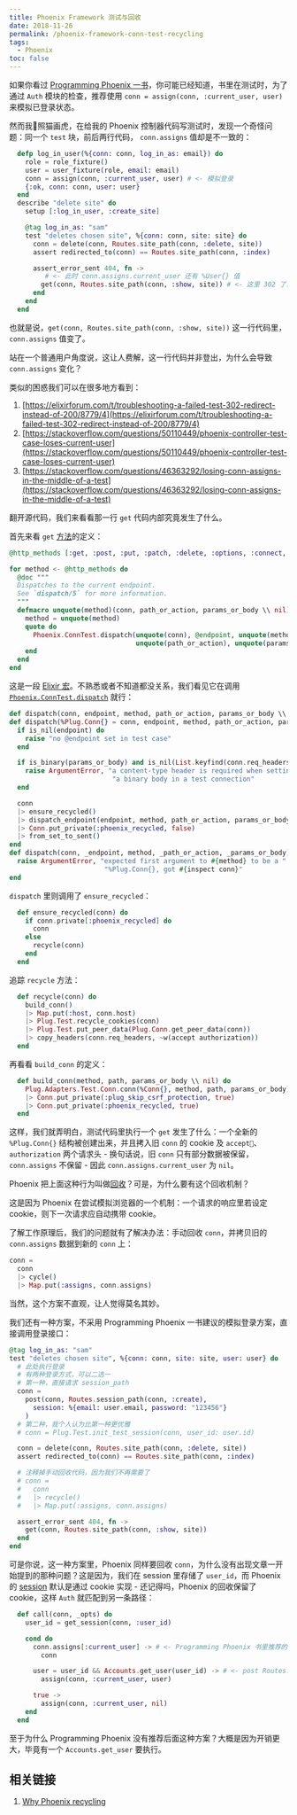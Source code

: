 ```yaml
---
title: Phoenix Framework 测试与回收
date: 2018-11-26
permalink: /phoenix-framework-conn-test-recycling
tags:
  - Phoenix
toc: false
---
```


如果你看过 [Programming Phoenix 一书](https://pragprog.com/book/phoenix14/programming-phoenix-1-4)，你可能已经知道，书里在测试时，为了通过 `Auth` 模块的检查，推荐使用 `conn = assign(conn, :current_user, user)` 来模拟已登录状态。

然而我照猫画虎，在给我的 Phoenix 控制器代码写测试时，发现一个奇怪问题：同一个 `test` 块，前后两行代码， `conn.assigns` 值却是不一致的：

```elixir
  defp log_in_user(%{conn: conn, log_in_as: email}) do
    role = role_fixture()
    user = user_fixture(role, email: email)
    conn = assign(conn, :current_user, user) # <- 模拟登录
    {:ok, conn: conn, user: user}
  end
  describe "delete site" do
    setup [:log_in_user, :create_site]

    @tag log_in_as: "sam"
    test "deletes chosen site", %{conn: conn, site: site} do
      conn = delete(conn, Routes.site_path(conn, :delete, site))
      assert redirected_to(conn) == Routes.site_path(conn, :index)

      assert_error_sent 404, fn ->
         # <- 此时 conn.assigns.current_user 还有 %User{} 值
        get(conn, Routes.site_path(conn, :show, site)) # <- 这里 302 了，而不是预期的 404，经检查发现 current_user 值丢失
      end
    end
  end
```
也就是说，`get(conn, Routes.site_path(conn, :show, site))` 这一行代码里，`conn.assigns` 值变了。

站在一个普通用户角度说，这让人费解，这一行代码并非登出，为什么会导致 `conn.assigns` 变化？

类似的困惑我们可以在很多地方看到：

1. [https://elixirforum.com/t/troubleshooting-a-failed-test-302-redirect-instead-of-200/8779/4](https://elixirforum.com/t/troubleshooting-a-failed-test-302-redirect-instead-of-200/8779/4)
2. [https://stackoverflow.com/questions/50110449/phoenix-controller-test-case-loses-current-user](https://stackoverflow.com/questions/50110449/phoenix-controller-test-case-loses-current-user)
3. [https://stackoverflow.com/questions/46363292/losing-conn-assigns-in-the-middle-of-a-test](https://stackoverflow.com/questions/46363292/losing-conn-assigns-in-the-middle-of-a-test)

翻开源代码，我们来看看那一行 `get` 代码内部究竟发生了什么。

首先来看 `get` [方法](https://github.com/phoenixframework/phoenix/blob/f6e541a002dd732b3b679d569a6d38d00926b127/lib/phoenix/test/conn_test.ex#L167)的定义：

```elixir
@http_methods [:get, :post, :put, :patch, :delete, :options, :connect, :trace, :head]

for method <- @http_methods do
  @doc """
  Dispatches to the current endpoint.
  See `dispatch/5` for more information.
  """
  defmacro unquote(method)(conn, path_or_action, params_or_body \\ nil) do
    method = unquote(method)
    quote do
      Phoenix.ConnTest.dispatch(unquote(conn), @endpoint, unquote(method),
                                unquote(path_or_action), unquote(params_or_body))
    end
  end
end
```
这是一段 [Elixir 宏](https://elixir-lang.org/getting-started/meta/macros.html)。不熟悉或者不知道都没关系，我们看见它在调用 [`Phoenix.ConnTest.dispatch`](https://github.com/phoenixframework/phoenix/blob/f6e541a002dd732b3b679d569a6d38d00926b127/lib/phoenix/test/conn_test.ex#L222) 就行：

```elixir
def dispatch(conn, endpoint, method, path_or_action, params_or_body \\ nil)
def dispatch(%Plug.Conn{} = conn, endpoint, method, path_or_action, params_or_body) do
  if is_nil(endpoint) do
    raise "no @endpoint set in test case"
  end

  if is_binary(params_or_body) and is_nil(List.keyfind(conn.req_headers, "content-type", 0)) do
    raise ArgumentError, "a content-type header is required when setting " <>
                          "a binary body in a test connection"
  end

  conn
  |> ensure_recycled()
  |> dispatch_endpoint(endpoint, method, path_or_action, params_or_body)
  |> Conn.put_private(:phoenix_recycled, false)
  |> from_set_to_sent()
end
def dispatch(conn, _endpoint, method, _path_or_action, _params_or_body) do
  raise ArgumentError, "expected first argument to #{method} to be a " <>
                        "%Plug.Conn{}, got #{inspect conn}"
end
```
`dispatch` 里则调用了 `ensure_recycled`：

```elixir
  def ensure_recycled(conn) do
    if conn.private[:phoenix_recycled] do
      conn
    else
      recycle(conn)
    end
  end
```

追踪 `recycle` 方法：

```elixir
  def recycle(conn) do
    build_conn()
    |> Map.put(:host, conn.host)
    |> Plug.Test.recycle_cookies(conn)
    |> Plug.Test.put_peer_data(Plug.Conn.get_peer_data(conn))
    |> copy_headers(conn.req_headers, ~w(accept authorization))
  end
```
再看看 `build_conn` 的定义：

```elixir
  def build_conn(method, path, params_or_body \\ nil) do
    Plug.Adapters.Test.Conn.conn(%Conn{}, method, path, params_or_body)
    |> Conn.put_private(:plug_skip_csrf_protection, true)
    |> Conn.put_private(:phoenix_recycled, true)
  end
```
这样，我们就弄明白，测试代码里执行一个 `get` 发生了什么：一个全新的 `%Plug.Conn{}` 结构被创建出来，并且拷入旧 `conn` 的 cookie 及 `accept`、`authorization` 两个请求头 - 换句话说，旧 `conn` 只有部分数据被保留，`conn.assigns` 不保留 - 因此 `conn.assigns.current_user` 为 `nil`。

Phoenix 把上面这种行为叫做[回收](https://hexdocs.pm/phoenix/1.4.0/Phoenix.ConnTest.html#module-recycling)？可是，为什么要有这个回收机制？

这是因为 Phoenix 在尝试模拟浏览器的一个机制：一个请求的响应里若设定 cookie，则下一次请求应自动携带 cookie。

了解工作原理后，我们的问题就有了解决办法：手动回收 `conn`，并拷贝旧的 `conn.assigns` 数据到新的 `conn` 上：

```elixir
conn =
  conn
  |> cycle()
  |> Map.put(:assigns, conn.assigns)
```
当然，这个方案不直观，让人觉得莫名其妙。

我们还有一种方案，不采用 Programming Phoenix 一书建议的模拟登录方案，直接调用登录接口：

```elixir
@tag log_in_as: "sam"
test "deletes chosen site", %{conn: conn, site: site, user: user} do
  # 此处执行登录
  # 有两种登录方式，可以二选一
  # 第一种，直接请求 session_path
  conn =
    post(conn, Routes.session_path(conn, :create),
      session: %{email: user.email, password: "123456"}
    )
  # 第二种，我个人认为比第一种更优雅
  # conn = Plug.Test.init_test_session(conn, user_id: user.id)

  conn = delete(conn, Routes.site_path(conn, :delete, site))
  assert redirected_to(conn) == Routes.site_path(conn, :index)

  # 注释掉手动回收代码，因为我们不再需要了
  # conn =
  #   conn
  #   |> recycle()
  #   |> Map.put(:assigns, conn.assigns)

  assert_error_sent 404, fn ->
    get(conn, Routes.site_path(conn, :show, site))
  end
end
```
可是你说，这一种方案里，Phoenix 同样要回收 `conn`，为什么没有出现文章一开始提到的那种问题？这是因为，我们在 session 里存储了 `user_id`，而 Phoenix 的 [session](https://phoenixframework.org/blog/sessions) 默认是通过 cookie 实现 - 还记得吗，Phoenix 的回收保留了 cookie，这样 `Auth` 就匹配到另一条路径：

```elixir
  def call(conn, _opts) do
    user_id = get_session(conn, :user_id)

    cond do
      conn.assigns[:current_user] -> # <- Programming Phoenix 书里推荐的方案匹配的路径
        conn

      user = user_id && Accounts.get_user(user_id) -> # <- post Routes.session_path 方案匹配的路径
        assign(conn, :current_user, user)

      true ->
        assign(conn, :current_user, nil)
    end
  end
```
至于为什么 Programming Phoenix 没有推荐后面这种方案？大概是因为开销更大，毕竟有一个 `Accounts.get_user` 要执行。

## 相关链接

1. [Why Phoenix recycling](https://elixirforum.com/t/why-phoenix-recycling/18201)